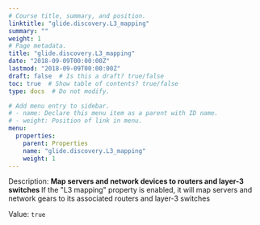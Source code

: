 ```yaml
---
# Course title, summary, and position.
linktitle: "glide.discovery.L3_mapping"
summary: ""
weight: 1
# Page metadata.
title: "glide.discovery.L3_mapping"
date: "2018-09-09T00:00:00Z"
lastmod: "2018-09-09T00:00:00Z"
draft: false  # Is this a draft? true/false
toc: true  # Show table of contents? true/false
type: docs  # Do not modify.

# Add menu entry to sidebar.
# - name: Declare this menu item as a parent with ID name.
# - weight: Position of link in menu.
menu:
  properties:
    parent: Properties
    name: "glide.discovery.L3_mapping"
    weight: 1
---
```


Description: <b>Map servers and network devices to routers and layer-3 switches </b> If the "L3 mapping" property is enabled, it will map servers and network gears to its associated routers and layer-3 switches


Value: `true`